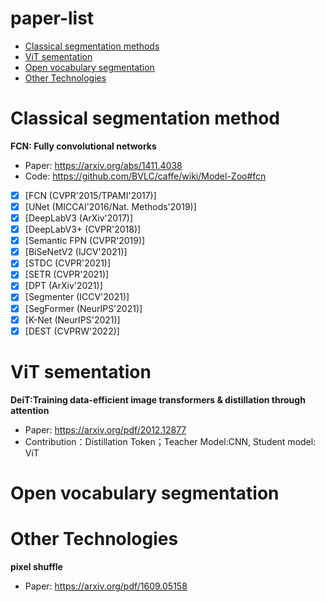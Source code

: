 # paper-list

- [Classical segmentation methods](#Classical)
- [ViT sementation](#ViT)
- [Open vocabulary segmentation](#Open)
- [Other Technologies](#Other)

<a name="Classical"></a>

# Classical segmentation method

**FCN: Fully convolutional networks**
- Paper: https://arxiv.org/abs/1411.4038
- Code: https://github.com/BVLC/caffe/wiki/Model-Zoo#fcn

- [x] [FCN (CVPR'2015/TPAMI'2017)]
- [x] [UNet (MICCAI'2016/Nat. Methods'2019)]
- [x] [DeepLabV3 (ArXiv'2017)]
- [x] [DeepLabV3+ (CVPR'2018)]
- [x] [Semantic FPN (CVPR'2019)]
- [x] [BiSeNetV2 (IJCV'2021)]
- [x] [STDC (CVPR'2021)]
- [x] [SETR (CVPR'2021)]
- [x] [DPT (ArXiv'2021)]
- [x] [Segmenter (ICCV'2021)]
- [x] [SegFormer (NeurIPS'2021)]
- [x] [K-Net (NeurIPS'2021)]
- [x] [DEST (CVPRW'2022)]

<a name="ViT"></a>

# ViT sementation
**DeiT:Training data-efficient image transformers & distillation through attention**
- Paper: https://arxiv.org/pdf/2012.12877
- Contribution：Distillation Token；Teacher Model:CNN, Student model: ViT



<a name="Open"></a>

# Open vocabulary segmentation

<a name="Other"></a>

# Other Technologies

**pixel shuffle**
- Paper: https://arxiv.org/pdf/1609.05158
